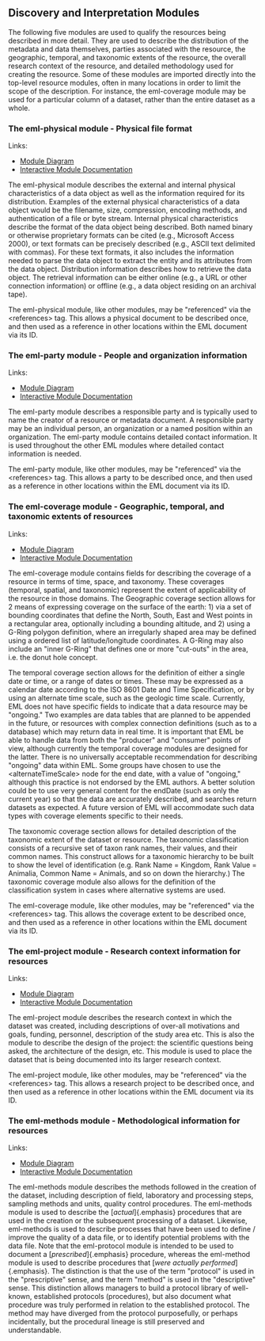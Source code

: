## Discovery and Interpretation Modules

The following five modules are used to qualify the resources being
described in more detail. They are used to describe the 
distribution of the metadata and data themselves, parties
associated with the resource, the geographic, temporal, and taxonomic
extents of the resource, the overall research context of the resource,
and detailed methodology used for creating the resource. Some of these
modules are imported directly into the top-level resource modules, often
in many locations in order to limit the scope of the description. For
instance, the eml-coverage module may be used for a particular column of
a dataset, rather than the entire dataset as a whole.


### The eml-physical module - Physical file format

Links:

- [Module Diagram](./images/eml-physical.png)
- [Interactive Module Documentation](./schema/eml-physical_xsd.html)

The eml-physical module describes the external and internal physical
characteristics of a data object as well as the information required for
its distribution. Examples of the external physical characteristics of a
data object would be the filename, size, compression, encoding methods,
and authentication of a file or byte stream. Internal physical
characteristics describe the format of the data object being described.
Both named binary or otherwise proprietary formats can be cited (e.g.,
Microsoft Access 2000), or text formats can be precisely described
(e.g., ASCII text delimited with commas). For these text formats, it
also includes the information needed to parse the data object to extract
the entity and its attributes from the data object. Distribution
information describes how to retrieve the data object. The retrieval
information can be either online (e.g., a URL or other connection
information) or offline (e.g., a data object residing on an archival
tape).

The eml-physical module, like other modules, may be \"referenced\" via
the \<references\> tag. This allows a physical document to be described
once, and then used as a reference in other locations within the EML
document via its ID.

### The eml-party module - People and organization information

Links:

- [Module Diagram](./images/eml-party.png)
- [Interactive Module Documentation](./schema/eml-party_xsd.html)

The eml-party module describes a responsible party and is typically used
to name the creator of a resource or metadata document. A responsible
party may be an individual person, an organization or a named position
within an organization. The eml-party module contains detailed contact
information. It is used throughout the other EML modules where detailed
contact information is needed.

The eml-party module, like other modules, may be \"referenced\" via the
\<references\> tag. This allows a party to be described once, and then
used as a reference in other locations within the EML document via its
ID.

### The eml-coverage module - Geographic, temporal, and taxonomic extents of resources

Links:

- [Module Diagram](./images/eml-coverage.png)
- [Interactive Module Documentation](./schema/eml-coverage_xsd.html)

The eml-coverage module contains fields for describing the coverage of a
resource in terms of time, space, and taxonomy. These coverages
(temporal, spatial, and taxonomic) represent the extent of applicability
of the resource in those domains. The Geographic coverage section allows
for 2 means of expressing coverage on the surface of the earth: 1) via a
set of bounding coordinates that define the North, South, East and West
points in a rectangular area, optionally including a bounding altitude,
and 2) using a G-Ring polygon definition, where an irregularly shaped
area may be defined using a ordered list of latitude/longitude
coordinates. A G-Ring may also include an \"inner G-Ring\" that defines
one or more \"cut-outs\" in the area, i.e. the donut hole concept.

The temporal coverage section allows for the definition of either a
single date or time, or a range of dates or times. These may be
expressed as a calendar date according to the ISO 8601 Date and Time
Specification, or by using an alternate time scale, such as the geologic
time scale. Currently, EML does not have specific fields to indicate
that a data resource may be \"ongoing.\" Two examples are data tables
that are planned to be appended in the future, or resources with complex
connection definitions (such as to a database) which may return data in
real time. It is important that EML be able to handle data from both the
\"producer\" and \"consumer\" points of view, although currently the
temporal coverage modules are designed for the latter. There is no
universally acceptable recommendation for describing \"ongoing\" data
within EML. Some groups have chosen to use the \<alternateTimeScale\>
node for the end date, with a value of \"ongoing,\" although this
practice is not endorsed by the EML authors. A better solution could be
to use very general content for the endDate (such as only the current
year) so that the data are accurately described, and searches return
datasets as expected. A future version of EML will accommodate such data
types with coverage elements specific to their needs.

The taxonomic coverage section allows for detailed description of the
taxonomic extent of the dataset or resource. The taxonomic
classification consists of a recursive set of taxon rank names, their
values, and their common names. This construct allows for a taxonomic
hierarchy to be built to show the level of identification (e.g. Rank
Name = Kingdom, Rank Value = Animalia, Common Name = Animals, and so on
down the hierarchy.) The taxonomic coverage module also allows for the
definition of the classification system in cases where alternative
systems are used.

The eml-coverage module, like other modules, may be \"referenced\" via
the \<references\> tag. This allows the coverage extent to be described
once, and then used as a reference in other locations within the EML
document via its ID.

### The eml-project module - Research context information for resources

Links:

- [Module Diagram](./images/eml-project.png)
- [Interactive Module Documentation](./schema/eml-project_xsd.html)

The eml-project module describes the research context in which the
dataset was created, including descriptions of over-all motivations and
goals, funding, personnel, description of the study area etc. This is
also the module to describe the design of the project: the scientific
questions being asked, the architecture of the design, etc. This module
is used to place the dataset that is being documented into its larger
research context.

The eml-project module, like other modules, may be \"referenced\" via
the \<references\> tag. This allows a research project to be described
once, and then used as a reference in other locations within the EML
document via its ID.

### The eml-methods module - Methodological information for resources

Links:

- [Module Diagram](./images/eml-methods.png)
- [Interactive Module Documentation](./schema/eml-methods_xsd.html)

The eml-methods module describes the methods followed in the creation of
the dataset, including description of field, laboratory and processing
steps, sampling methods and units, quality control procedures. The
eml-methods module is used to describe the [*actual*]{.emphasis}
procedures that are used in the creation or the subsequent processing of
a dataset. Likewise, eml-methods is used to describe processes that have
been used to define / improve the quality of a data file, or to identify
potential problems with the data file. Note that the eml-protocol module
is intended to be used to document a [*prescribed*]{.emphasis}
procedure, whereas the eml-method module is used to describe procedures
that [*were actually performed*]{.emphasis}. The distinction is that the
use of the term \"protocol\" is used in the \"prescriptive\" sense, and
the term \"method\" is used in the \"descriptive\" sense. This
distinction allows managers to build a protocol library of well-known,
established protocols (procedures), but also document what procedure was
truly performed in relation to the established protocol. The method may
have diverged from the protocol purposefully, or perhaps incidentally,
but the procedural lineage is still preserved and understandable.
